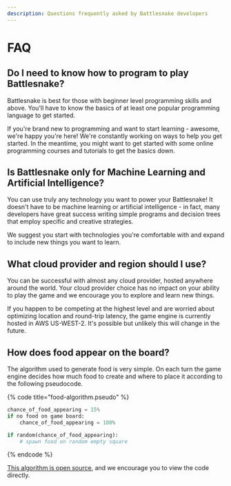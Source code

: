 ```yaml
---
description: Questions frequently asked by Battlesnake developers
---
```


# FAQ

## Do I need to know how to program to play Battlesnake?

Battlesnake is best for those with beginner level programming skills and above. You'll have to know the basics of at least one popular programming language to get started.

If you're brand new to programming and want to start learning - awesome, we're happy you're here! We're constantly working on ways to help you get started. In the meantime, you might want to get started with some online programming courses and tutorials to get the basics down.

## Is Battlesnake only for Machine Learning and Artificial Intelligence?

You can use truly any technology you want to power your Battlesnake! It doesn't have to be machine learning or artificial intelligence - in fact, many developers have great success writing simple programs and decision trees that employ specific and creative strategies.

We suggest you start with technologies you're comfortable with and expand to include new things you want to learn.

## What cloud provider and region should I use?

You can be successful with almost any cloud provider, hosted anywhere around the world. Your cloud provider choice has no impact on your ability to play the game and we encourage you to explore and learn new things.

If you happen to be competing at the highest level and are worried about optimizing location and round-trip latency, the game engine is currently hosted in AWS US-WEST-2. It's possible but unlikely this will change in the future.

## How does food appear on the board?

The algorithm used to generate food is very simple. On each turn the game engine decides how much food to create and where to place it according to the following pseudocode.

{% code title="food-algorithm.pseudo" %}
```python
chance_of_food_appearing = 15%
if no food on game board:
    chance_of_food_appearing = 100%

if random(chance_of_food_appearing):
    # spawn food on random empty square    
```
{% endcode %}

[This algorithm is open source](https://github.com/BattlesnakeOfficial/rules), and we encourage you to view the code directly.

